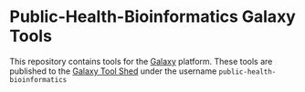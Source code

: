 # Public-Health-Bioinformatics Galaxy Tools

This repository contains tools for the [Galaxy](https://galaxyproject.github.io/) platform. These tools are published to
the [Galaxy Tool Shed](https://toolshed.g2.bx.psu.edu/) under the username `public-health-bioinformatics`
